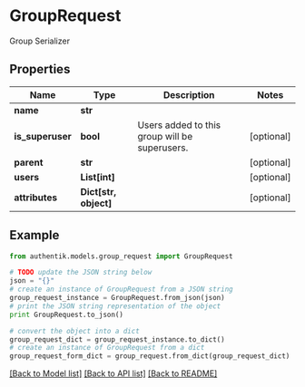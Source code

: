 # GroupRequest

Group Serializer

## Properties
Name | Type | Description | Notes
------------ | ------------- | ------------- | -------------
**name** | **str** |  | 
**is_superuser** | **bool** | Users added to this group will be superusers. | [optional] 
**parent** | **str** |  | [optional] 
**users** | **List[int]** |  | [optional] 
**attributes** | **Dict[str, object]** |  | [optional] 

## Example

```python
from authentik.models.group_request import GroupRequest

# TODO update the JSON string below
json = "{}"
# create an instance of GroupRequest from a JSON string
group_request_instance = GroupRequest.from_json(json)
# print the JSON string representation of the object
print GroupRequest.to_json()

# convert the object into a dict
group_request_dict = group_request_instance.to_dict()
# create an instance of GroupRequest from a dict
group_request_form_dict = group_request.from_dict(group_request_dict)
```
[[Back to Model list]](../README.md#documentation-for-models) [[Back to API list]](../README.md#documentation-for-api-endpoints) [[Back to README]](../README.md)


